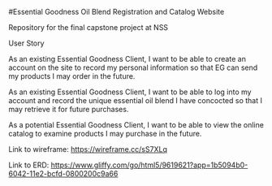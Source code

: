 #Essential Goodness Oil Blend Registration and Catalog Website

Repository for the final capstone project at NSS

User Story

As an existing Essential Goodness Client, I want to be able to create an account on the site to record my personal information so that EG can send my products I may order in the future.

As an existing Essential Goodness Client, I want to be able to log into my account and record the unique essential oil blend I have concocted so that I may retrieve it for future purchases.

As a potential Essential Goodness Client, I want to be able to view the online catalog to examine products I may purchase in the future.


Link to wireframe:
https://wireframe.cc/sS7XLq

Link to ERD: https://www.gliffy.com/go/html5/9619621?app=1b5094b0-6042-11e2-bcfd-0800200c9a66
